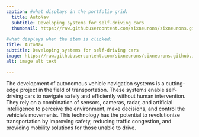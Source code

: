 ```yaml
---
caption: #what displays in the portfolio grid:
  title: AutoNav
  subtitle: Developing systems for self-driving cars
  thumbnail: https://raw.githubusercontent.com/sixneurons/sixneurons.github.io/master/assets/img/portfolio/st%20(1).jpg
  
#what displays when the item is clicked:
title: AutoNav
subtitle: Developing systems for self-driving cars
image: https://raw.githubusercontent.com/sixneurons/sixneurons.github.io/master/assets/img/portfolio/st%20(1).jpg
alt: image alt text

---
```


The development of autonomous vehicle navigation systems is a cutting-edge project in the field of transportation. These systems enable self-driving cars to navigate safely and efficiently without human intervention. They rely on a combination of sensors, cameras, radar, and artificial intelligence to perceive the environment, make decisions, and control the vehicle’s movements. This technology has the potential to revolutionize transportation by improving safety, reducing traffic congestion, and providing mobility solutions for those unable to drive.
